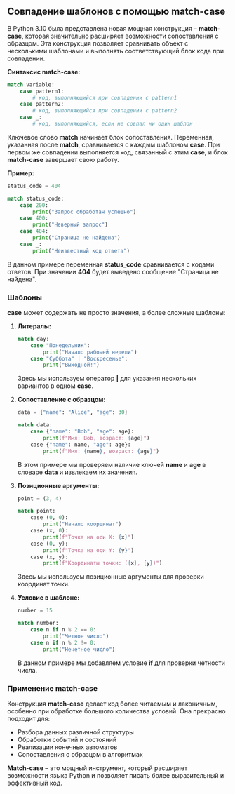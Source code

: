 ## Совпадение шаблонов с помощью match-case

В Python 3.10 была представлена новая мощная конструкция – **match-case**, 
которая значительно расширяет возможности сопоставления с образцом. 
Эта конструкция позволяет сравнивать объект с несколькими шаблонами 
и выполнять соответствующий блок кода при совпадении. 

**Синтаксис match-case:**

```python
match variable:
    case pattern1:
        # код, выполняющийся при совпадении с pattern1
    case pattern2:
        # код, выполняющийся при совпадении с pattern2
    case _:
        # код, выполняющийся, если не совпал ни один шаблон 
```

Ключевое слово **match** начинает блок сопоставления. 
Переменная, указанная после **match**, сравнивается с каждым шаблоном **case**. 
При первом же совпадении выполняется код, 
связанный с этим **case**, и блок **match-case** завершает свою работу.

**Пример:**

```python
status_code = 404

match status_code:
    case 200:
        print("Запрос обработан успешно")
    case 400:
        print("Неверный запрос")
    case 404:
        print("Страница не найдена")
    case _:
        print("Неизвестный код ответа")
```

В данном примере переменная **status_code** сравнивается с кодами ответов. 
При значении **404** будет выведено сообщение "Страница не найдена".

### Шаблоны

**case** может содержать не просто значения, а более сложные шаблоны:

1. **Литералы:**
   ```python
   match day:
       case "Понедельник":
           print("Начало рабочей недели")
       case "Суббота" | "Воскресенье":
           print("Выходной!")
   ```
   Здесь мы используем оператор **|** для указания нескольких вариантов в одном **case**.

2. **Сопоставление с образцом:**
    ```python
    data = {"name": "Alice", "age": 30}

    match data:
        case {"name": "Bob", "age": age}:
            print(f"Имя: Bob, возраст: {age}")
        case {"name": name, "age": age}:
            print(f"Имя: {name}, возраст: {age}")
    ```
    В этом примере мы проверяем наличие ключей **name** и **age** в словаре **data** и извлекаем их значения.

3. **Позиционные аргументы:**
   ```python
   point = (3, 4)

   match point:
       case (0, 0):
           print("Начало координат")
       case (x, 0):
           print(f"Точка на оси X: {x}")
       case (0, y):
           print(f"Точка на оси Y: {y}")
       case (x, y):
           print(f"Координаты точки: ({x}, {y})")
   ```
   Здесь мы используем позиционные аргументы для проверки координат точки.

4. **Условие в шаблоне:**
   ```python
   number = 15

   match number:
       case n if n % 2 == 0:
           print("Четное число")
       case n if n % 2 != 0:
           print("Нечетное число")
   ```
   В данном примере мы добавляем условие **if** 
   для проверки четности числа.

### Применение match-case

Конструкция **match-case** делает код более читаемым и лаконичным, 
особенно при обработке большого количества условий. 
Она прекрасно подходит для:

* Разбора данных различной структуры
* Обработки событий и состояний
* Реализации конечных автоматов
* Сопоставления с образцом в алгоритмах

**Match-case** – это мощный инструмент, 
который расширяет возможности языка Python 
и позволяет писать более выразительный и эффективный код. 
